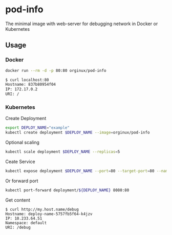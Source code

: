 # pod-info
The minimal image with web-server for debugging network in Docker or Kubernetes

## Usage

### Docker
```bash
docker run --rm -d -p 80:80 orginux/pod-info
```

```bash
$ curl localhost:80
Hostname: 837b80954f04
IP: 172.17.0.2
URI: /
```

### Kubernetes

Create Deployment
```bash
export DEPLOY_NAME="example"
kubectl create deployment $DEPLOY_NAME --image=orginux/pod-info
```

Optional scaling
```bash
kubectl scale deployment $DEPLOY_NAME --replicas=5
```


Ceate Service
```bash
kubectl expose deployment $DEPLOY_NAME --port=80 --target-port=80 --name=demo-service --type=LoadBalancer
```

Or forward port
```bash
kubectl port-forward deployment/${DEPLOY_NAME} 8080:80
```


Get content
```
$ curl http://my.host.name/debug
Hostname: deploy-name-5757fb5f64-k4jzv
IP: 10.233.64.51
Namespace: default
URI: /debug
```

